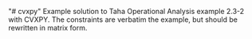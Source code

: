 "# cvxpy" 
Example solution to Taha Operational Analysis example 2.3-2 with CVXPY.
The constraints are verbatim the example, but should be rewritten in matrix form.